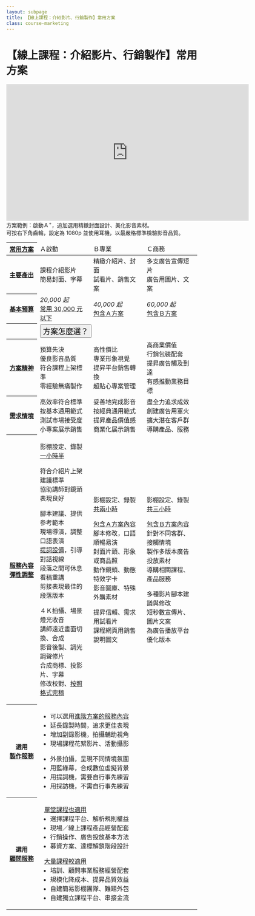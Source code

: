 ```yaml
---
layout: subpage
title: 【線上課程：介紹影片、行銷製作】常用方案
class: course-marketing
---
```


# 【線上課程：介紹影片、行銷製作】常用方案


<p class="video-iframe"><iframe width="640" height="360" src="https://www.youtube.com/embed/9iYhUHf3a3w?rel=0&amp;showinfo=0" frameborder="0" 
	allow="autoplay; encrypted-media" allowfullscreen></iframe>
	方案範例：啟動Ａ<sup>+</sup>，追加選用精緻封面設計、美化影音素材。<br/>
	可按右下角齒輪，設定為 1080p 並使用耳機，以最嚴格標準檢驗影音品質。</p>

<table class="table table-bordered plan-features">
	<colgroup>
		<col span="1" width="16%">
		<col span="1" width="28%" class="bg-light-green">
		<col span="1" width="28%" class="bg-light-yellow">
		<col span="1" width="28%" class="bg-light-red">
	</colgroup>
	<thead>
		<tr class="plans">
			<th>
				<a href="javascript:void(0);" class="tooltip-text" data-placement="right" data-toggle="tooltip" 
				title="可按需求客製，先選擇初步方案，再向上增加預算與服務。">
				常用方案</a>
			</th>
			<td class="bg-green"	><span class="tx-lg">Ａ啟動</span></td>
			<td class="bg-yellow"	><span class="tx-lg">Ｂ專業</span></td>
			<td class="bg-red"		><span class="tx-lg">Ｃ商務</span></td>
			<!--	<th>Ｃ商務</th> -->
		</tr>
	</thead>
	<tbody>
		<tr class="finish tb-md">
			<th>
				<a href="javascript:void(0);" class="tooltip-text" data-placement="right" data-toggle="tooltip" 
				title="方案中的最重要產出目標，您將會收到相關的完稿檔案。">
				主要產出</a>
			</th>
			<td>課程介紹影片<br/>簡易封面、字幕</td>
			<td>精緻介紹片、封面<br/>試看片、銷售文案</td>
			<td>多支廣告宣傳短片<br/>廣告用圖片、文案</td>
		</tr>
		<tr class="prices">
			<th>
				<a href="javascript:void(0);" class="tooltip-text" data-placement="right" data-toggle="tooltip" 
				title="以 1,000 元為單位設定預算，將用於提昇規格品質數量、追加選用服務、應變修改彈性。">
				基本預算</a>
			</th>
			<td><em><span class="tx-lg">20,000</span> 起</em><br/><ins>常用 30,000 元以下</ins></td>
			<td><em><span class="tx-lg">40,000</span> 起</em><br/><ins>包含Ａ方案</ins></td>
			<td><em><span class="tx-lg">60,000</span> 起</em><br/><ins>包含Ｂ方案</ins></td>
		</tr>
		<tr class="plan-choice hidden pd-x-12">
			<th></th>
			<td colspan="3" class="bg-light-yellow">
				<button class="btn btn-info btn-block" type="submit" style="font:20px bold;" onclick="$('.plan-choice').toggleClass('hidden');">方案怎麼選？</button>
			</td>
		</tr>
		<tr class="spirit plan-choice tb-md">
			<th>
				<a href="javascript:void(0);" class="tooltip-text" data-placement="right" data-toggle="tooltip" 
				title="我們在各階方案中，設定不同製作目標，積極為您以及觀眾，創造以下主要價值。">
				方案精神</a>
			</th>
			<td class="bg-green"	>預算先決<br  />優良影音品質<br/>符合課程上架標準<br/>零經驗無痛製作<br/></td>
			<td class="bg-yellow"	>高性價比<br  />專業形象視覺<br/>提昇平台銷售轉換<br/>超貼心專案管理<br/></td>
			<td class="bg-red"		>高商業價值<br/>行銷包裝配套<br/>提昇廣告觸及到達<br/>有感推動業務目標<br/></td>
			<!-- <td>顧問工作會議<br/>協同創作內容<br/>規劃應用流程<br/></td> -->
		</tr>
		<tr class="scenario plan-choice tb-md">
			<th>
				<a href="javascript:void(0);" class="tooltip-text" data-placement="right" data-toggle="tooltip" 
				title="考慮您的需求情境，如果大致符合「其中任何一項」描述，該方案很可能就是您的最佳選擇。">
				需求情境</a>
			</th>
			<td class="bg-green"	>高效率符合標準<br/>按基本通用範式<br/>測試市場接受度<br/>小專案展示銷售<br/></td>
			<td class="bg-yellow"	>妥善地完成影音<br/>按經典通用範式<br/>提昇產品價值感<br/>商業化展示銷售<br/><!--長久使用不過時<br/>--></td>
			<td class="bg-red"		>盡全力追求成效<br/>創建廣告用軍火<br/>擴大潛在客戶群<br/>導購產品、服務</td>
		</tr>
		<tr class="features pd-0">
			<th>
				<a href="javascript:void(0);" class="tooltip-text" data-placement="right" data-toggle="tooltip" 
				title="基本預算即可使用以下服務內容，BOOKSHOW 會視總預算與專案特性，彈性調整規格、品質、數量。">
				服務內容</a><br/>
				<a href="javascript:void(0);" class="tooltip-text" data-placement="right" data-toggle="tooltip" 
				title="您可以提出「比較重視、可以節省」的項目，讓預算更準確分配到刀口上。">
				彈性調整</a>
			</th>
			<td>
				<p>
					影棚設定、錄製<ins>一小時半</ins>
				</p>
				<p>
					符合介紹片上架建議標準<br/>
					協助講師對鏡頭表現良好<br/>
				</p>
				<p>
					腳本建議、提供參考範本<br/>
					現場導演，調整口語表演<br/>
					<a href="#" class="tooltip-text" data-placement="right" data-toggle="tooltip" 
					title="配合講者習慣、呈現風格，再選擇使用提詞機、採訪機、側螢幕…等輔助設備">提詞設備</a>，引導對話視線<br/>
					段落之間可休息看稿重講<br/>
					剪接表現最佳的段落版本<br/>
				</p>
				<p>
					４Ｋ拍攝、場景燈光收音<br/>
					講師遠近畫面切換、合成<br/>
					影音後製、調光調聲修片<br/>
					合成商標、投影片、字幕<br/>
					修改校對、<a href="#" class="tooltip-text" data-placement="right" data-toggle="tooltip" 
					title="預設通用影片格式：*.mp4 / Full HD 1920x1080p H.264 AVC / 2ch 48kHz 16-bit aac">按照格式完稿</a>
				</p>
			</td>
			<td>
				<p>
					影棚設定、錄製<ins>共兩小時</ins>
				</p>
				<p>
					<ins>包含Ａ方案內容</ins><br/>
					腳本修改，口語順暢易演<br/>
					封面片頭、形象或商品照<br/>
					動作鏡頭、動態特效字卡<br/>
					影音圖庫、特殊外購素材<br/>
				</p>
				<p>
					提昇信賴、需求用試看片<br/>
					課程網頁用銷售說明圖文<br/>
				</p>
			</td>
			<td>
				<p>
					影棚設定、錄製<ins>共三小時</ins>
				</p>
				<p>
					<ins>包含Ｂ方案內容</ins><br/>
					針對不同客群、接觸情境<br/>
					製作多版本廣告投放素材<br/>
					導購相關課程、產品服務<br/>
				</p>
				<p>
					多種影片腳本建議與修改<br/>
					短秒數宣傳片、圖片文案<br/>
					為廣告播放平台優化版本<br/>
				</p>
			</td>
		</tr>
<!--
		<tr class="sm">
			<th><a href="#" class="tooltip-text" data-placement="right" data-toggle="tooltip" title="工具提示文字">
				製作流程</a>
			</th>
			<td><a href="#">Ａ方案製作流程</a></td>	
			<td><a href="#">Ｂ方案製作流程</a></td>	
			<td><a href="#">Ｃ方案製作流程</a></td>	
		</tr>
-->
		<tr class="opt-srv pd-0" >
			<th>
				選用<br/><a href="javascript:void(0);" class="tooltip-text" data-placement="right" data-toggle="tooltip" 
				title="以下僅列出較常見的項目，其它需求歡迎直接洽詢。">
				製作服務</a>
			</th>
			<td colspan="3" class="clearfix">
				<ul class="fl-left">
					<li>可以選用<ins>進階方案的服務內容</ins></li>
					<li>延長錄製時間，追求更佳表現</li>
					<li>增加副錄影機，拍攝輔助視角</li>
					<li>現場課程花絮影片、活動攝影</li>
				</ul>
				<ul class="fl-left">
					<li>外景拍攝，呈現不同情境氛圍</li>
					<li>用藍綠幕，合成數位虛擬背景</li>
					<li>用提詞機，需要自行事先練習</li>
					<li>用採訪機，不需自行事先練習</li>
				</ul>
			</td>	
		</tr>
		<tr class="opt-srv pd-0" >
			<th>
				選用<br/><a href="javascript:void(0);" class="tooltip-text" data-placement="right" data-toggle="tooltip" 
				title="以下僅列出較常見的項目，其它需求歡迎直接洽詢。">
				顧問服務</a>
			</th>
			<td colspan="3" class="clearfix">
				<ul class="fl-left">
					<ins style="margin-left:-1em;">單堂課程也適用</ins><br/>
					<li>選擇課程平台、解析規則權益</li>
					<li>現場／線上課程產品經營配套</li>
					<li>行銷操作、廣告投放基本方法</li>
					<li>募資方案、達標解鎖階段設計</li>
				</ul>
				<ul class="fl-left">
					<ins style="margin-left:-1em;">大量課程較適用</ins><br/>
					<li>培訓、顧問事業服務經營配套</li>
					<li>規模化降成本、提昇品質效益</li>
					<li>自建簡易影棚團隊、難題外包</li>
					<li>自建獨立課程平台、串接金流</li>
				</ul>
			</td>	
		</tr>
	</tbody>
</table>


<script>
$(function () {
  $('[data-toggle="tooltip"]').tooltip()
});
$('.plan-choice').toggleClass('hidden');
</script>



<!--

### 這是 h3

<p class="video-iframe"><iframe width="640" height="360" src="https://www.youtube.com/embed/9iYhUHf3a3w?rel=0&amp;showinfo=0" frameborder="0" allow="autoplay; encrypted-media" allowfullscreen></iframe>方案範例：課程介紹影片、課程封面視覺、外購影音素材<br/>可按右下角齒輪，設定為 1080p 並使用耳機，以最嚴格標準檢驗影音品質</p>

#### 這是 h4

內文就這麼大

-	一二三四 
-	一二三四 
-	{:.multiline}
	**第一行要粗體**  
	第二行普通文字
-	三二三四
-	四二三四
-	 {:.multiline}  
	**五二三四**  
	六二三四  

七[連結][]四
八[再連](http://bookshow.tw/2)四

[連結]: http://bookshow.tw/1



*一星斜體 em*  
**二星粗體 strong**  
***三星粗斜體 strong em***

-->
